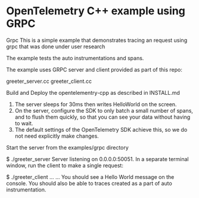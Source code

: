 # OpenTelemetry C++ example using GRPC

Grpc
This is a simple example that demonstrates tracing an request using grpc that was done under user research

The example tests the auto instrumentations and spans.

The example uses GRPC server and client provided as part of this repo:

greeter_server.cc
greeter_client.cc

Build and Deploy the opentelementry-cpp as described in INSTALL.md

1. The server sleeps for 30ms then writes HelloWorld on the screen.
1.  On the server, configure the SDK to only batch a small number of spans, and to flush them quickly, so that you can see your data without having to wait.
1. The default settings of the OpenTelemetry SDK achieve this, so we do not need explicitly make changes.

Start the server from the examples/grpc directory

$ ./greeter_server
 Server listening on 0.0.0.0:50051.
In a separate terminal window, run the client to make a single request:

$ ./greeter_client
...
...
You should see a Hello World message on the console.
You should also be able to traces created as a part of auto instrumentation.
